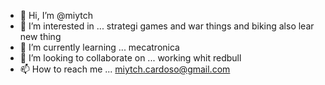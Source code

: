 - 👋 Hi, I’m @miytch
- 👀 I’m interested in ... strategi games and war things and biking also lear new thing 
- 🌱 I’m currently learning ... mecatronica 
- 💞️ I’m looking to collaborate on ... working whit redbull
- 📫 How to reach me ... miytch.cardoso@gmail.com
<!---
miytch/miytch is a ✨ special ✨ repository because its `README.md` (this file) appears on your GitHub profile.
You can click the Preview link to take a look at your changes.
--->
